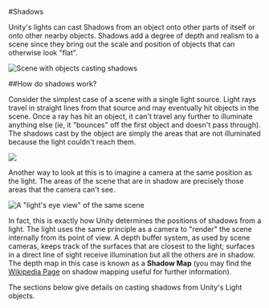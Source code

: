 #Shadows

Unity's lights can cast <span class='doc-keyword'>Shadows</span> from an object onto other parts of itself or onto other nearby objects. Shadows add a degree of depth and realism to a scene since they bring out the scale and position of objects that can otherwise look "flat".

![Scene with objects casting shadows](../uploads/Main/ShadowIntro.png)


##How do shadows work?

Consider the simplest case of a scene with a single light source. Light rays travel in straight lines from that source and may eventually hit objects in the scene. Once a ray has hit an object, it can't travel any further to illuminate anything else (ie, it "bounces" off the first object and doesn't pass through). The shadows cast by the object are simply the areas that are not illuminated because the light couldn't reach them.

![](../uploads/Main/ShadowMapIntro.svg)

Another way to look at this is to imagine a camera at the same position as the light. The areas of the scene that are in shadow are precisely those areas that the camera can't see.

![A "light's eye view" of the same scene](../uploads/Main/ShadowLightsEyeView.svg)

In fact, this is exactly how Unity determines the positions of shadows from a light. The light uses the same principle as a camera to "render" the scene internally from its point of view. A depth buffer system, as used by scene cameras, keeps track of the surfaces that are closest to the light; surfaces in a direct line of sight receive illumination but all the others are in shadow. The depth map in this case is known as a **Shadow Map** (you may find the [Wikipedia Page](http://en.wikipedia.org/wiki/Shadow_mapping) on shadow mapping useful for further information).

The sections below give details on casting shadows from Unity's Light objects.